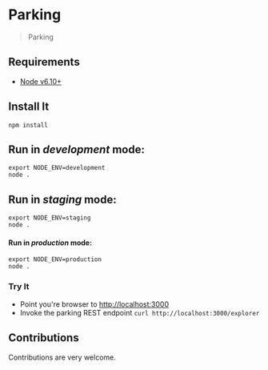 # Parking
> Parking

## Requirements

- [Node v6.10+](https://nodejs.org/en/download/package-manager/)

## Install It
```
npm install
```

## Run in *development* mode:

```
export NODE_ENV=development
node .
```

## Run in *staging* mode:

```
export NODE_ENV=staging
node .
```

#### Run in *production* mode:

```
export NODE_ENV=production
node .
```

### Try It
* Point you're browser to [http://localhost:3000](http://localhost:3000)
* Invoke the parking REST endpoint `curl http://localhost:3000/explorer`

## Contributions
Contributions are very welcome.

